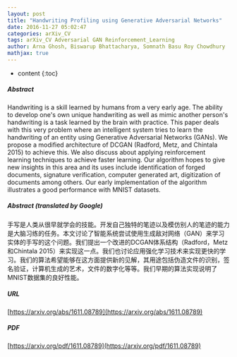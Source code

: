 ```yaml
---
layout: post
title: "Handwriting Profiling using Generative Adversarial Networks"
date: 2016-11-27 05:02:47
categories: arXiv_CV
tags: arXiv_CV Adversarial GAN Reinforcement_Learning
author: Arna Ghosh, Biswarup Bhattacharya, Somnath Basu Roy Chowdhury
mathjax: true
---
```


* content
{:toc}

##### Abstract
Handwriting is a skill learned by humans from a very early age. The ability to develop one's own unique handwriting as well as mimic another person's handwriting is a task learned by the brain with practice. This paper deals with this very problem where an intelligent system tries to learn the handwriting of an entity using Generative Adversarial Networks (GANs). We propose a modified architecture of DCGAN (Radford, Metz, and Chintala 2015) to achieve this. We also discuss about applying reinforcement learning techniques to achieve faster learning. Our algorithm hopes to give new insights in this area and its uses include identification of forged documents, signature verification, computer generated art, digitization of documents among others. Our early implementation of the algorithm illustrates a good performance with MNIST datasets.

##### Abstract (translated by Google)
手写是人类从很早就学会的技能。开发自己独特的笔迹以及模仿别人的笔迹的能力是大脑习练的任务。本文讨论了智能系统尝试使用生成敌对​​网络（GAN）来学习实体的手写的这个问题。我们提出一个改进的DCGAN体系结构（Radford，Metz和Chintala 2015）来实现这一点。我们也讨论应用强化学习技术来实现更快的学习。我们的算法希望能够在这方面提供新的见解，其用途包括伪造文件的识别，签名验证，计算机生成的艺术，文件的数字化等等。我们早期的算法实现说明了MNIST数据集的良好性能。

##### URL
[https://arxiv.org/abs/1611.08789](https://arxiv.org/abs/1611.08789)

##### PDF
[https://arxiv.org/pdf/1611.08789](https://arxiv.org/pdf/1611.08789)

